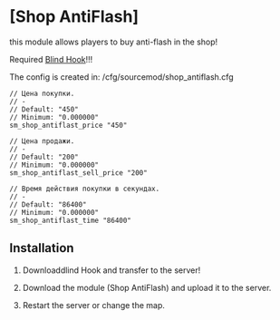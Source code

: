 # [Shop AntiFlash]
this module allows players to buy anti-flash in the shop!

Required [Blind Hook](https://hlmod.ru/resources/blind-hook.1161/)!!!

The config is created in: /cfg/sourcemod/shop_antiflash.cfg
```
// Цена покупки.
// -
// Default: "450"
// Minimum: "0.000000"
sm_shop_antiflast_price "450"

// Цена продажи.
// -
// Default: "200"
// Minimum: "0.000000"
sm_shop_antiflast_sell_price "200"

// Время действия покупки в секундах.
// -
// Default: "86400"
// Minimum: "0.000000"
sm_shop_antiflast_time "86400"
```

## Installation
   1. Downloaddlind Hook and transfer to the server!

2. Download the module (Shop AntiFlash) and upload it to the server.

3. Restart the server or change the map.